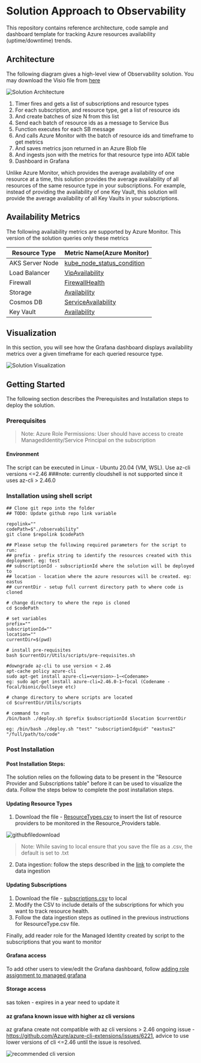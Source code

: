 # Solution Approach to Observability

This repository contains reference architecture, code sample and dashboard template for tracking Azure resources availability (uptime/downtime) trends.

## Architecture

The following diagram gives a high-level view of Observability solution. You may download the Visio file from [here](Images/architecture-raw.vsdx)

![Solution Architecture](Images/architecture.png)

1. Timer fires and gets a list of subscriptions and resource types 
2. For each subscription, and resource type, get a list of resource ids
3. And create batches of size N from this list
4. Send each batch of resource ids as a message to Service Bus
5. Function executes for each SB message
6. And calls Azure Monitor with the batch of resource ids and timeframe to get metrics
7. And saves metrics json returned in an Azure Blob file
8. And ingests json with the metrics for that resource type into ADX table
9. Dashboard in Grafana

Unlike Azure Monitor, which provides the average availability of one resource at a time, this solution provides the average availability of all resources of the same resource type in your subscriptions. For example, instead of providing the availability of one Key Vault, this solution will provide the average availability of all Key Vaults in your subscriptions.

## Availability Metrics

The following availability metrics are supported by Azure Monitor. This version of the solution queries only these metrics

| Resource Type   | Metric Name(Azure Monitor)                                                                                                                  |
|--------------- |---------------------------------------------------------------------------------------------------------------------------------------------- |
| AKS Server Node  | [kube_node_status_condition](https://learn.microsoft.com/en-us/azure/azure-monitor/essentials/metrics-supported#microsoftcontainerservicemanagedclusters)    |
| Load Balancer   | [VipAvailability](https://learn.microsoft.com/en-us/azure/azure-monitor/essentials/metrics-supported#microsoftnetworkloadbalancers)            |
| Firewall       | [FirewallHealth](https://learn.microsoft.com/en-us/azure/azure-monitor/essentials/metrics-supported#microsoftnetworkazurefirewalls)            |
| Storage        | [Availability](https://learn.microsoft.com/en-us/azure/azure-monitor/essentials/metrics-supported#microsoftclassicstoragestorageaccounts)      |
| Cosmos DB       | [ServiceAvailability](https://learn.microsoft.com/en-us/azure/azure-monitor/essentials/metrics-supported#microsoftdocumentdbdatabaseaccounts)  |
| Key Vault       | [Availability](https://learn.microsoft.com/en-us/azure/azure-monitor/essentials/metrics-supported#microsoftkeyvaultvaults)                     |

## Visualization

In this section, you will see how the Grafana dashboard displays availability metrics over a given timeframe for each queried resource type.

![Solution Visualization](Images/visualization.png)

## Getting Started

The following section describes the Prerequisites and Installation steps to deploy the solution.

### Prerequisites

> Note: Azure Role Permissions: User should have access to create ManagedIdentity/Service Principal on the subscription

#### Environment

The script can be executed in Linux - Ubuntu 20.04 (VM, WSL).
Use az-cli versions <=2.46
###note: currently cloudshell is not supported since it uses az-cli > 2.46.0

### Installation using shell script
```
## Clone git repo into the folder
## TODO: Update github repo link variable

repolink=""
codePath=$"./observability"
git clone $repolink $codePath

## Please setup the following required parameters for the script to run:
## prefix - prefix string to identify the resources created with this deployment. eg: test
## subscriptionId - subscriptionId where the solution will be deployed to
## location - location where the azure resources will be created. eg: eastus
## currentDir - setup full current directory path to where code is cloned

# change directory to where the repo is cloned
cd $codePath

# set variables
prefix=""
subscriptionId=""
location=""
currentDir=$(pwd)

# install pre-requisites
bash $currentDir/Utils/scripts/pre-requisites.sh

#downgrade az-cli to use version < 2.46
apt-cache policy azure-cli
sudo apt-get install azure-cli=<version>-1~<Codename>
eg: sudo apt-get install azure-cli=2.46.0-1~focal (Codename - focal/bionic/bullseye etc)

# change directory to where scripts are located
cd $currentDir/Utils/scripts

# command to run
/bin/bash ./deploy.sh $prefix $subscriptionId $location $currentDir

eg: /bin/bash ./deploy.sh "test" "subscriptionIdguid" "eastus2" "/full/path/to/code"
```
### Post Installation
#### Post Installation Steps:

The solution relies on the following data to be present in the "Resource Provider and Subscriptions table" before it can be used to visualize the data. Follow the steps below to complete the post installation steps.

#### Updating Resource Types

1. Download the file - [ResourceTypes.csv](Utils/scripts/csv_Import/ResourceTypes.csv) to insert the list of resource providers to be monitored in the Resource_Providers table.

![githubfiledownload](Images/githubfiledownload-1.png)
> Note: While saving to local ensure that you save the file as a .csv, the default is set to .txt

2. Data ingestion: follow the steps described in the [link](DATAINGESTION.md)  to complete the data ingestion

#### Updating Subscriptions

1. Download the file - [subscriptions.csv](Utils/scripts/csv_Import/subscriptions.csv)  to local
2. Modify the CSV to include details of the subscriptions for which you want to track resource health.
3. Follow the data ingestion steps as outlined in the previous instructions for ResourceType.csv file.

Finally, add reader role for the Managed Identity created by script to the subscriptions that you want to monitor

#### Grafana access

To add other users to view/edit the Grafana dashboard, follow [adding role assignment to managed grafana](https://learn.microsoft.com/en-us/azure/managed-grafana/how-to-share-grafana-workspace?tabs=azure-portal)

#### Storage access 

sas token - expires in a year need to update it

#### az grafana known issue with higher az cli versions
az grafana create not compatible with az cli versions > 2.46 ongoing issue - https://github.com/Azure/azure-cli-extensions/issues/6221, advice to use lower
versions of cli <=2.46 until the issue is resolved.

![recommended cli version](Images/az-cli-version.png)